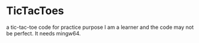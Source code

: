 # TicTacToes
a tic-tac-toe code for practice purpose
I am a learner and the code may not be perfect.
It needs mingw64.
